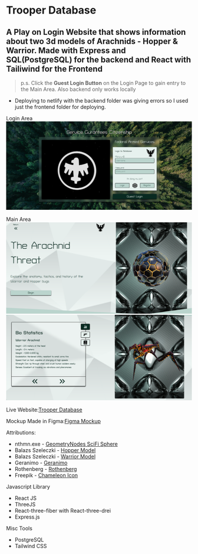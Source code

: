 # Trooper Database

## A Play on Login Website that shows information about two 3d models of Arachnids - Hopper & Warrior. Made with Express and SQL(PostgreSQL) for the backend and React with Tailiwind for the Frontend

> p.s. Click the **Guest Login Button** on the Login Page to gain entry to the Main Area. Also backend only works locally 

 - Deploying to netlify with the backend folder was giving errors so I used just the frontend folder for deploying.
 


Login Area
![alt text](image.png)

Main Area
![alt text](image-1.png)
![alt text](image-2.png)

Live Website:[Trooper Database](https://trooperdatabase-tseidolon.netlify.app/)

Mockup Made in Figma:[Figma Mockup](https://www.figma.com/design/DmLDTOt30LNPXfDNrb0ZKv/Login?node-id=0-1&t=xvk6YLf5h1J4gCat-1)

Attributions:
  - nthmn.exe - [GeometryNodes SciFi Sphere]()
  - Balazs Szeleczki - [Hopper Model](https://skfb.ly/oWXCT)
  - Balazs Szeleczki - [Warrior Model](https://skfb.ly/oWvXJ)
  - Geranimo - [Geranimo](https://unsplash.com/photos/aerial-shot-of-road-surrounded-by-green-trees-qzgN45hseN0)
  - Rothenberg - [Rothenberg](https://unsplash.com/photos/a-shiny-metal-surface-with-a-diamond-pattern-n17JKxJiTL8)
  - Freepik - [Chameleon Icon](https://www.flaticon.com/free-icon/chameleon_7336277?term=chameleon&page=1&position=76&origin=search&related_id=7336277)

Javascript Library
  - React JS 
  - ThreeJS 
  - React-three-fiber with React-three-drei
  - Express.js

Misc Tools
 - PostgreSQL
 - Tailwind CSS
